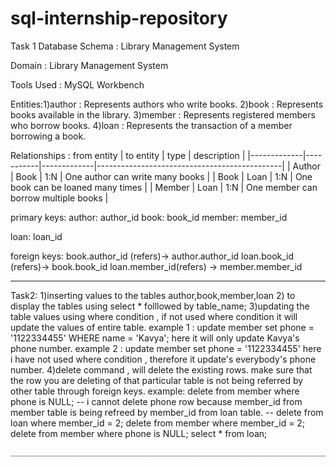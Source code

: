# sql-internship-repository
Task 1
 Database Schema : Library Management System 

 Domain : Library Management System

Tools Used : MySQL Workbench 

Entities:1)author : Represents authors who write books.
         2)book : Represents books available in the library.
         3)member : Represents registered members who borrow books.
         4)loan : Represents the transaction of a member borrowing a book.

Relationships :
  from entity | to entity | type        | description                                  |
|-------------|-----------|-------------|----------------------------------------------|
| Author      | Book      | 1:N         | One author can write many books              |
| Book        | Loan      | 1:N         | One book can be loaned many times            |
| Member      | Loan      | 1:N         | One member can borrow multiple books         |

primary keys:
  author: author_id
  book: book_id
  member: member_id

  loan: loan_id

  foreign keys:
  book.author_id (refers)→ author.author_id
  loan.book_id (refers)→ book.book_id
  loan.member_id(refers) → member.member_id                                                                                                  

  ___________________________________________________________________________________________________________________________________________

  Task2:
  1)inserting values to the tables author,book,member,loan
  2) to display the tables using select * folllowed by table_name;
  3)updating the table values using where condition , if not used where condition it will update the values of entire table.
  example 1 :
  update member
   set phone = '1122334455'
   WHERE name = 'Kavya';
   here it will only update Kavya's phone number.
   example 2 :
  update member
   set phone = '1122334455'
   here i have not used where condition , therefore it update's everybody's phone number.
   4)delete command , will delete the existing rows. make sure that the row you are deleting of that particular table is not being referred by other table through foreign keys.
   example:
   delete from member where phone is NULL;
 --  i cannot delete phone row because member_id from member table is being refreed by member_id from loan table. -- 
  delete from loan where member_id = 2;
   delete from member where member_id = 2;
    delete from member where phone is NULL;
    select * from loan;
    
    
    ______________________________________________________________________________________________________________________________________
